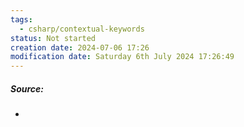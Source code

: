 ```yaml
---
tags:
  - csharp/contextual-keywords
status: Not started
creation date: 2024-07-06 17:26
modification date: Saturday 6th July 2024 17:26:49
---
```

##### Source:
* 